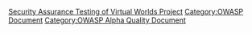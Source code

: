 [Security Assurance Testing of Virtual Worlds
Project](Category:OWASP_Project "wikilink") [Category:OWASP
Document](Category:OWASP_Document "wikilink") [Category:OWASP Alpha
Quality Document](Category:OWASP_Alpha_Quality_Document "wikilink")